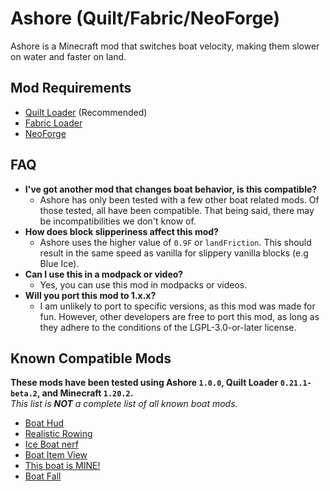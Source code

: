# Ashore (Quilt/Fabric/NeoForge)  
Ashore is a Minecraft mod that switches boat velocity, making them slower on water and faster on land.    
  
## Mod Requirements  
- [Quilt Loader](https://quiltmc.org/) (Recommended)  
- [Fabric Loader](https://fabricmc.net/)  
- [NeoForge](https://neoforged.net/)  
  
## FAQ  
- **I've got another mod that changes boat behavior, is this compatible?**  
  - Ashore has only been tested with a few other boat related mods. Of those tested, all have been compatible. That being said, there may be incompatibilities we don't know of.  
- **How does block slipperiness affect this mod?**  
  - Ashore uses the higher value of `0.9F` or `landFriction`. This should result in the same speed as vanilla for slippery vanilla blocks (e.g Blue Ice).  
- **Can I use this in a modpack or video?**  
  - Yes, you can use this mod in modpacks or videos.  
- **Will you port this mod to 1.x.x?**  
  - I am unlikely to port to specific versions, as this mod was made for fun. However, other developers are free to port this mod, as long as they adhere to the conditions of the LGPL-3.0-or-later license.  
  
## Known Compatible Mods  
**These mods have been tested using Ashore `1.0.0`, Quilt Loader `0.21.1-beta.2`, and Minecraft `1.20.2`.**    
*This list is **NOT** a complete list of all known boat mods.*  
- [Boat Hud](https://modrinth.com/mod/boathud)  
- [Realistic Rowing](https://modrinth.com/mod/realistic-rowing)  
- [Ice Boat nerf](https://modrinth.com/mod/ice-boat-nerf)  
- [Boat Item View](https://modrinth.com/mod/boat-item-view)  
- [This boat is MINE!](https://modrinth.com/mod/this-boat-is-mine)  
- [Boat Fall](https://modrinth.com/mod/boat-fall)  
  